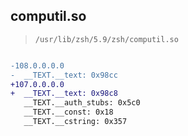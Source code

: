 ## computil.so

> `/usr/lib/zsh/5.9/zsh/computil.so`

```diff

-108.0.0.0.0
-  __TEXT.__text: 0x98cc
+107.0.0.0.0
+  __TEXT.__text: 0x98c8
   __TEXT.__auth_stubs: 0x5c0
   __TEXT.__const: 0x18
   __TEXT.__cstring: 0x357

```
